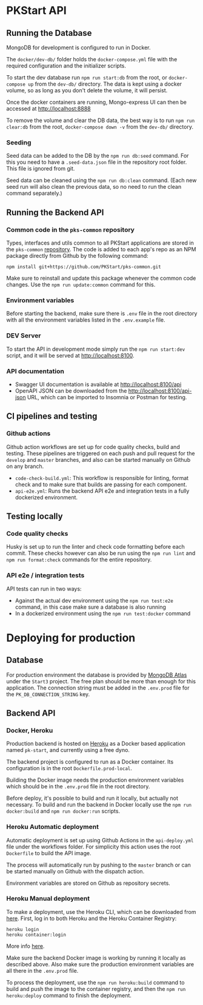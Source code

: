PKStart API
===========

Running the Database
--------------------

MongoDB for development is configured to run in Docker.

The `docker/dev-db/` folder holds the `docker-compose.yml` file with the required configuration and the initializer scripts.

To start the dev database run `npm run start:db` from the root, or `docker-compose up` from the `dev-db/` directory. The data is kept using a docker volume, so as long as you don't delete the volume, it will persist.

Once the docker containers are running, Mongo-express UI can then be accessed at [http://localhost:8888](http://localhost:8888)

To remove the volume and clear the DB data, the best way is to run `npm run clear:db` from the root, `docker-compose down -v` from the `dev-db/` directory.

### Seeding
Seed data can be added to the DB by the `npm run db:seed` command. For this you need to have a `.seed-data.json` file in the repository root folder. This file is ignored from git.

Seed data can be cleaned using the `npm run db:clean` command. (Each new seed run will also clean the previous data, so no need to run the clean command separately.)

Running the Backend API
-----------------------

### Common code in the `pks-common` repository
Types, interfaces and utils common to all PKStart applications are stored in the `pks-common` [repository](https://github.com/PKStart/pks-common). The code is added to each app's repo as an NPM package directly from Github by the following command:
```shell
npm install git+https://github.com/PKStart/pks-common.git
```
Make sure to reinstall and update this package whenever the common code changes. Use the `npm run update:common` command for this.

### Environment variables
Before starting the backend, make sure there is `.env` file in the root directory with all the environment variables listed in the `.env.example` file.

### DEV Server
To start the API in development mode simply run the `npm run start:dev` script, and it will be served at [http://localhost:8100](http://localhost:8100).

### API documentation
* Swagger UI documentation is available at [http://localhost:8100/api](http://localhost:8100/api)
* OpenAPI JSON can be downloaded from the [http://localhost:8100/api-json](http://localhost:8100/api-json) URL, which can be imported to Insomnia or Postman for testing.


CI pipelines and testing
------------------------

### Github actions
Github action workflows are set up for code quality checks, build and testing. These pipelines are triggered on each push and pull request for the `develop` and `master` branches, and also can be started manually on Github on any branch.

* `code-check-build.yml`: This workflow is responsible for linting, format check and to make sure that builds are passing for each component.
* `api-e2e.yml`: Runs the backend API e2e and integration tests in a fully dockerized environment.

Testing locally
---------------

### Code quality checks
Husky is set up to run the linter and check code formatting before each commit.
These checks however can also be run using the `npm run lint` and `npm run format:check` commands for the entire repository.

### API e2e / integration tests
API tests can run in two ways:
* Against the actual dev environment using the `npm run test:e2e` command, in this case make sure a database is also running
* In a dockerized environment using the `npm run test:docker` command


Deploying for production
========================

Database
--------

For production environment the database is provided by [MongoDB Atlas](https://cloud.mongodb.com/v2/60cf8035289f4f0c103690d0#clusters) under the `Start3` project. The free plan should be more than enough for this application. The connection string must be added in the `.env.prod` file for the `PK_DB_CONNECTION_STRING` key.

Backend API
-----------

### Docker, Heroku
Production backend is hosted on [Heroku](https://dashboard.heroku.com/apps/pk-start/) as a Docker based application named `pk-start`, and currently using a free dyno.

The backend project is configured to run as a Docker container. Its configuration is in the root `Dockerfile.prod-local`.

Building the Docker image needs the production environment variables which should be in the `.env.prod` file in the root directory.

Before deploy, it's possible to build and run it locally, but actually not necessary.
To build and run the backend in Docker locally use the `npm run docker:build` and `npm run docker:run` scripts.

### Heroku Automatic deployment
Automatic deployment is set up using Github Actions in the `api-deploy.yml` file under the workflows folder. For simplicity this action uses the root `Dockerfile` to build the API image. 

The process will automatically run by pushing to the `master` branch or can be started manually on Github with the dispatch action. 

Environment variables are stored on Github as repository secrets.

### Heroku Manual deployment
To make a deployment, use the Heroku CLI, which can be downloaded from [here](https://devcenter.heroku.com/categories/command-line). 
First, log in to both Heroku and the Heroku Container Registry: 
```
heroku login
heroku container:login
```
More info [here](https://devcenter.heroku.com/articles/container-registry-and-runtime). 

Make sure the backend Docker image is working by running it locally as described above. Also make sure the production environment variables are all there in the `.env.prod` file.

To process the deployment, use the `npm run heroku:build` command to build and push the image to the container registry, and then the `npm run heroku:deploy` command to finish the deployment.



